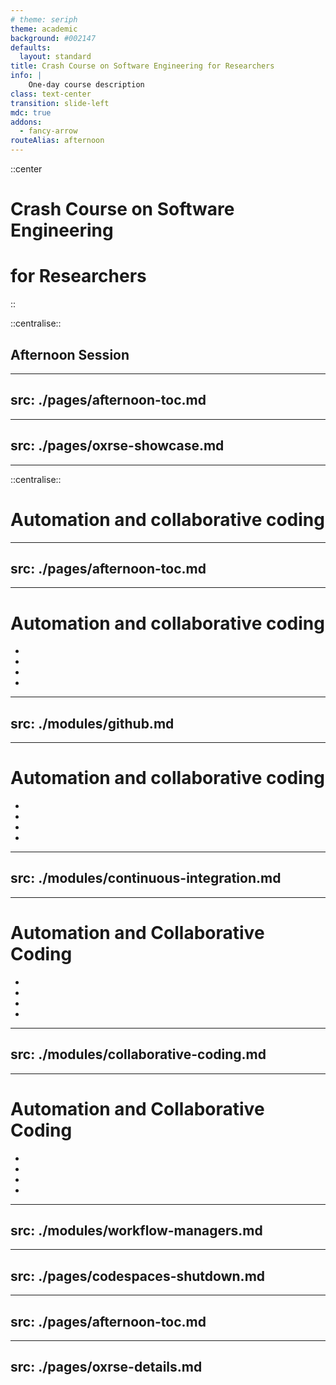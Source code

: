 ```yaml
---
# theme: seriph
theme: academic
background: #002147
defaults:
  layout: standard
title: Crash Course on Software Engineering for Researchers
info: |
    One-day course description
class: text-center
transition: slide-left
mdc: true
addons:
  - fancy-arrow
routeAlias: afternoon
---
```


::center
# Crash Course on Software Engineering
# for Researchers
::

::centralise::

## Afternoon Session

---
src: ./pages/afternoon-toc.md
---

---
src: ./pages/oxrse-showcase.md
---

---

::centralise::

# Automation and collaborative coding

---
src: ./pages/afternoon-toc.md
---

---

# Automation and collaborative coding

- **<Link to="github" title="Project management with Github" />**
- <Link to="collaborative-coding" title="Collaborative Coding" />
- <Link to="continuous-integration" title="Continuous Integration" />
- <Link to="workflow-managers" title="Workflow managers" />

---
src: ./modules/github.md
---

---

# Automation and collaborative coding

- <Link to="github" title="Project management with Github" />
- **<Link to="continuous-integration" title="Continuous Integration" />**
- <Link to="collaborative-coding" title="Collaborative Coding" />
- <Link to="workflow-managers" title="Workflow managers" />

---
src: ./modules/continuous-integration.md
---

---

# Automation and Collaborative Coding

- <Link to="github" title="Project management with Github" />
- <Link to="continuous-integration" title="Continuous Integration" />
- **<Link to="collaborative-coding" title="Collaborative Coding" />**
- <Link to="workflow-managers" title="Workflow managers" />

---
src: ./modules/collaborative-coding.md
---

---

# Automation and Collaborative Coding

- <Link to="github" title="Project management with Github" />
- <Link to="collaborative-coding" title="Collaborative Coding" />
- <Link to="continuous-integration" title="Continuous Integration" />
- **<Link to="workflow-managers" title="Workflow managers" />**

---
src: ./modules/workflow-managers.md
---

---
src: ./pages/codespaces-shutdown.md
---

---
src: ./pages/afternoon-toc.md
---

---
src: ./pages/oxrse-details.md
---
